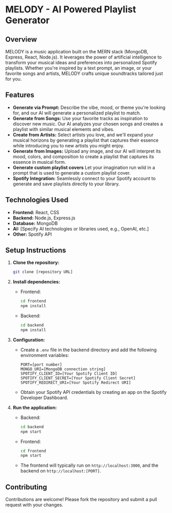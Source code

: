 # MELODY - AI Powered Playlist Generator

## Overview

MELODY is a music application built on the MERN stack (MongoDB, Express, React, Node.js). It leverages the power of artificial intelligence to transform your musical ideas and preferences into personalized Spotify playlists. Whether you're inspired by a text prompt, an image, or your favorite songs and artists, MELODY crafts unique soundtracks tailored just for you.

## Features

*   **Generate via Prompt:** Describe the vibe, mood, or theme you're looking for, and our AI will generate a personalized playlist to match.
*   **Generate from Songs:** Use your favorite tracks as inspiration to discover new music. Our AI analyzes your chosen songs and creates a playlist with similar musical elements and vibes.
*   **Create from Artists:** Select artists you love, and we'll expand your musical horizons by generating a playlist that captures their essence while introducing you to new artists you might enjoy.
*   **Generate from Images:** Upload any image, and our AI will interpret its mood, colors, and composition to create a playlist that captures its essence in musical form.
*   **Generate custom playlist covers** Let your imagination run wild in a prompt that is used to generate a custom playlist cover.
*   **Spotify Integration:** Seamlessly connect to your Spotify account to generate and save playlists directly to your library.

## Technologies Used

*   **Frontend:** React, CSS
*   **Backend:** Node.js, Express.js
*   **Database:** MongoDB
*   **AI:** [Specify AI technologies or libraries used, e.g., OpenAI, etc.]
*   **Other:** Spotify API

## Setup Instructions

1.  **Clone the repository:**

    ```bash
    git clone [repository URL]
    ```
2.  **Install dependencies:**

    *   Frontend:

        ```bash
        cd frontend
        npm install
        ```
    *   Backend:

        ```bash
        cd backend
        npm install
        ```
3.  **Configuration:**

    *   Create a `.env` file in the backend directory and add the following environment variables:

        ```
        PORT=[port number]
        MONGO_URI=[MongoDB connection string]
        SPOTIFY_CLIENT_ID=[Your Spotify Client ID]
        SPOTIFY_CLIENT_SECRET=[Your Spotify Client Secret]
        SPOTIFY_REDIRECT_URI=[Your Spotify Redirect URI]
        ```

    *   Obtain your Spotify API credentials by creating an app on the Spotify Developer Dashboard.
4.  **Run the application:**

    *   Backend:

        ```bash
        cd backend
        npm start
        ```
    *   Frontend:

        ```bash
        cd frontend
        npm start
        ```

    *   The frontend will typically run on `http://localhost:3000`, and the backend on `http://localhost:[PORT]`.

## Contributing

Contributions are welcome! Please fork the repository and submit a pull request with your changes.
